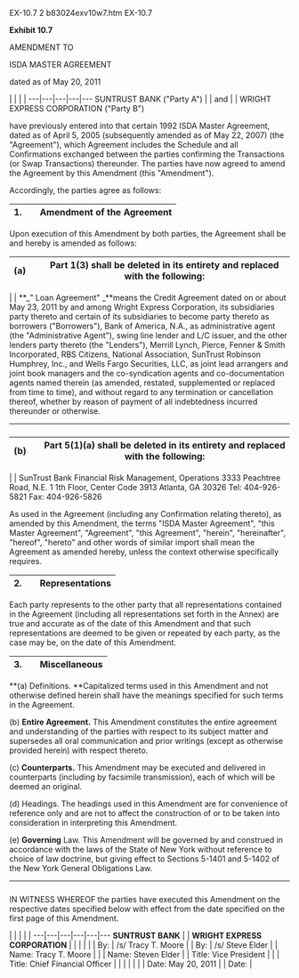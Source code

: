 EX-10.7 2 b83024exv10w7.htm EX-10.7

**Exhibit 10.7**

AMENDMENT
TO

ISDA MASTER AGREEMENT

dated as of May 20, 2011

  |   |   |   |
---|---|---|---|---
SUNTRUST BANK
("Party A")  |   | and  |   | WRIGHT EXPRESS CORPORATION
("Party B")

have previously entered into that certain 1992 ISDA Master Agreement, dated as
of April 5, 2005 (subsequently amended as of May 22, 2007) (the "Agreement"),
which Agreement includes the Schedule and all Confirmations exchanged between
the parties confirming the Transactions (or Swap Transactions) thereunder. The
parties have now agreed to amend the Agreement by this Amendment (this
"Amendment").

Accordingly, the parties agree as follows:

**1.** |   | **Amendment of the Agreement**
---|---|---

Upon execution of this Amendment by both parties, the Agreement shall be and
hereby is amended as follows:

(a) |   | Part 1(3) shall be deleted in its entirety and replaced with the following:
---|---|---

  |   | **_" Loan Agreement" _**means the Credit Agreement dated on or about May 23, 2011 by and among Wright Express Corporation, its subsidiaries party thereto and certain of its subsidiaries to become party thereto as borrowers ("Borrowers"), Bank of America, N.A., as administrative agent (the "Administrative Agent"), swing line lender and L/C issuer, and the other lenders party thereto (the "Lenders"), Merrill Lynch, Pierce, Fenner & Smith Incorporated, RBS Citizens, National Association, SunTrust Robinson Humphrey, Inc., and Wells Fargo Securities, LLC, as joint lead arrangers and joint book managers and the co-syndication agents and co-documentation agents named therein (as amended, restated, supplemented or replaced from time to time), and without regard to any termination or cancellation thereof, whether by reason of payment of all indebtedness incurred thereunder or otherwise.



* * *

#####

(b) |   | Part 5(1)(a) shall be deleted in its entirety and replaced with the following:
---|---|---

  |   | SunTrust Bank
Financial Risk Management, Operations
3333 Peachtree Road, N.E.
1 1th Floor, Center Code 3913
Atlanta, GA 30326
Tel: 404-926-5821
Fax: 404-926-5826

As used in the Agreement (including any Confirmation relating thereto), as
amended by this Amendment, the terms "ISDA Master Agreement", "this Master
Agreement", "Agreement", "this Agreement", "herein", "hereinafter", "hereof",
"hereto" and other words of similar import shall mean the Agreement as amended
hereby, unless the context otherwise specifically requires.

**2.** |   | **Representations**
---|---|---

Each party represents to the other party that all representations contained in
the Agreement (including all representations set forth in the Annex) are true
and accurate as of the date of this Amendment and that such representations
are deemed to be given or repeated by each party, as the case may be, on the
date of this Amendment.

**3.** |   | **Miscellaneous**
---|---|---

**(a)  Definitions. **Capitalized terms used in this Amendment and not
otherwise defined herein shall have the meanings specified for such terms in
the Agreement.

(b) **Entire Agreement.** This Amendment constitutes the entire agreement and
understanding of the parties with respect to its subject matter and supersedes
all oral communication and prior writings (except as otherwise provided
herein) with respect thereto.

(c) **Counterparts.** This Amendment may be executed and delivered in
counterparts (including by facsimile transmission), each of which will be
deemed an original.

(d) Headings. The headings used in this Amendment are for convenience of
reference only and are not to affect the construction of or to be taken into
consideration in interpreting this Amendment.

(e) **Governing** Law. This Amendment will be governed by and construed in
accordance with the laws of the State of New York without reference to choice
of law doctrine, but giving effect to Sections 5-1401 and 5-1402 of the New
York General Obligations Law.



* * *

#####

IN WITNESS WHEREOF the parties have executed this Amendment on the respective
dates specified below with effect from the date specified on the first page of
this Amendment.

  |   |   |   |   |
---|---|---|---|---|---
**SUNTRUST BANK** |   | **WRIGHT EXPRESS CORPORATION** |
  |   |   |   |   |
By: |  /s/ Tracy T. Moore |   | By: |  /s/ Steve Elder |
| Name: Tracy T. Moore |   |  | Name: Steven Elder |
| Title: Vice President |   |  | Title: Chief Financial Officer |
  |   |   |   |   |
  | Date: May 20, 2011 |   | Date: |
